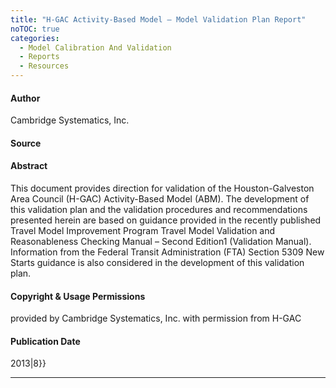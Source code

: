 ```yaml
---
title: "H-GAC Activity-Based Model – Model Validation Plan Report"
noTOC: true
categories:
  - Model Calibration And Validation
  - Reports
  - Resources
---
```



#### Author

Cambridge Systematics, Inc.

#### Source

#### Abstract

This document provides direction for validation of the Houston-Galveston Area Council (H-GAC) Activity-Based Model (ABM). The development of this validation plan and the validation procedures and recommendations presented herein are based on guidance provided in the recently published Travel Model Improvement Program Travel Model Validation and Reasonableness Checking Manual – Second Edition1 (Validation Manual). Information from the Federal Transit Administration (FTA) Section 5309 New Starts guidance is also considered in the development of this validation plan.

#### Copyright & Usage Permissions

provided by Cambridge Systematics, Inc. with permission from H-GAC

#### Publication Date

2013|8}}

------------------------------------------------------------------------

